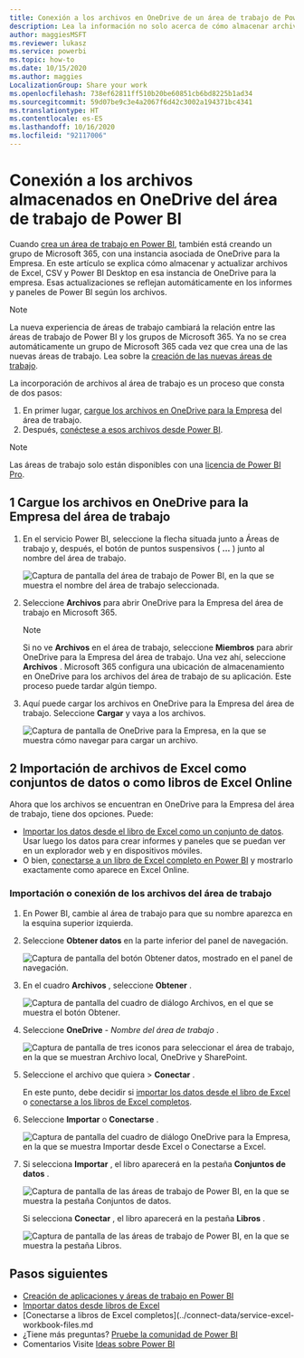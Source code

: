 ```yaml
---
title: Conexión a los archivos en OneDrive de un área de trabajo de Power BI
description: Lea la información no solo acerca de cómo almacenar archivos de Excel, CSV y Power BI Desktop, sino también de cómo conectarse a ellos en el la instancia de OneDrive de su área de trabajo de Power BI.
author: maggiesMSFT
ms.reviewer: lukasz
ms.service: powerbi
ms.topic: how-to
ms.date: 10/15/2020
ms.author: maggies
LocalizationGroup: Share your work
ms.openlocfilehash: 738ef62811ff510b20be60851cb6bd8225b1ad34
ms.sourcegitcommit: 59d07be9c3e4a2067f6d42c3002a194371bc4341
ms.translationtype: HT
ms.contentlocale: es-ES
ms.lasthandoff: 10/16/2020
ms.locfileid: "92117006"
---
```

# <a name="connect-to-files-stored-in-onedrive-for-your-power-bi-workspace"></a>Conexión a los archivos almacenados en OneDrive del área de trabajo de Power BI
Cuando [crea un área de trabajo en Power BI](service-create-workspaces.md), también está creando un grupo de Microsoft 365, con una instancia asociada de OneDrive para la Empresa. En este artículo se explica cómo almacenar y actualizar archivos de Excel, CSV y Power BI Desktop en esa instancia de OneDrive para la empresa. Esas actualizaciones se reflejan automáticamente en los informes y paneles de Power BI según los archivos.

> [!NOTE]
> La nueva experiencia de áreas de trabajo cambiará la relación entre las áreas de trabajo de Power BI y los grupos de Microsoft 365. Ya no se crea automáticamente un grupo de Microsoft 365 cada vez que crea una de las nuevas áreas de trabajo. Lea sobre la [creación de las nuevas áreas de trabajo](service-create-the-new-workspaces.md).

La incorporación de archivos al área de trabajo es un proceso que consta de dos pasos: 

1. En primer lugar, [cargue los archivos en OneDrive para la Empresa](#1-upload-files-to-the-onedrive-for-business-for-your-workspace) del área de trabajo.
2. Después, [conéctese a esos archivos desde Power BI](#2-import-excel-files-as-datasets-or-as-excel-online-workbooks).

> [!NOTE]
> Las áreas de trabajo solo están disponibles con una [licencia de Power BI Pro](../fundamentals/service-features-license-type.md).
> 

## <a name="1-upload-files-to-the-onedrive-for-business-for-your-workspace"></a>1 Cargue los archivos en OneDrive para la Empresa del área de trabajo
1. En el servicio Power BI, seleccione la flecha situada junto a Áreas de trabajo y, después, el botón de puntos suspensivos ( **...** ) junto al nombre del área de trabajo. 
   
   ![Captura de pantalla del área de trabajo de Power BI, en la que se muestra el nombre del área de trabajo seleccionada.](media/service-connect-to-files-in-app-workspace-onedrive-for-business/power-bi-app-ellipsis.png)
2. Seleccione **Archivos** para abrir OneDrive para la Empresa del área de trabajo en Microsoft 365.
   
   > [!NOTE]
   > Si no ve **Archivos** en el área de trabajo, seleccione **Miembros** para abrir OneDrive para la Empresa del área de trabajo. Una vez ahí, seleccione **Archivos** . Microsoft 365 configura una ubicación de almacenamiento en OneDrive para los archivos del área de trabajo de su aplicación. Este proceso puede tardar algún tiempo.
   > 
   > 
3. Aquí puede cargar los archivos en OneDrive para la Empresa del área de trabajo. Seleccione **Cargar** y vaya a los archivos.
   
   ![Captura de pantalla de OneDrive para la Empresa, en la que se muestra cómo navegar para cargar un archivo.](media/service-connect-to-files-in-app-workspace-onedrive-for-business/pbi_grpfilesonedrive.png)

## <a name="2-import-excel-files-as-datasets-or-as-excel-online-workbooks"></a>2 Importación de archivos de Excel como conjuntos de datos o como libros de Excel Online
Ahora que los archivos se encuentran en OneDrive para la Empresa del área de trabajo, tiene dos opciones. Puede: 

* [Importar los datos desde el libro de Excel como un conjunto de datos](../connect-data/service-get-data-from-files.md). Usar luego los datos para crear informes y paneles que se puedan ver en un explorador web y en dispositivos móviles.
* O bien, [conectarse a un libro de Excel completo en Power BI](../connect-data/service-excel-workbook-files.md) y mostrarlo exactamente como aparece en Excel Online.

### <a name="import-or-connect-to-the-files-in-your-workspace"></a>Importación o conexión de los archivos del área de trabajo
1. En Power BI, cambie al área de trabajo para que su nombre aparezca en la esquina superior izquierda. 
2. Seleccione **Obtener datos** en la parte inferior del panel de navegación. 
   
   ![Captura de pantalla del botón Obtener datos, mostrado en el panel de navegación.](media/service-connect-to-files-in-app-workspace-onedrive-for-business/power-bi-app-get-data-button.png)
3. En el cuadro **Archivos** , seleccione **Obtener** .
   
   ![Captura de pantalla del cuadro de diálogo Archivos, en el que se muestra el botón Obtener.](media/service-connect-to-files-in-app-workspace-onedrive-for-business/pbi_getfiles.png)
4. Seleccione **OneDrive** - *Nombre del área de trabajo* .
   
    ![Captura de pantalla de tres iconos para seleccionar el área de trabajo, en la que se muestran Archivo local, OneDrive y SharePoint.](media/service-connect-to-files-in-app-workspace-onedrive-for-business/pbi_grp_one_drive_shrpt.png)
5. Seleccione el archivo que quiera > **Conectar** .
   
    En este punto, debe decidir si [importar los datos desde el libro de Excel](../connect-data/service-get-data-from-files.md) o [conectarse a los libros de Excel completos](../connect-data/service-excel-workbook-files.md).
6. Seleccione **Importar** o **Conectarse** .
   
    ![Captura de pantalla del cuadro de diálogo OneDrive para la Empresa, en la que se muestra Importar desde Excel o Conectarse a Excel.](media/service-connect-to-files-in-app-workspace-onedrive-for-business/pbi_importexceldataorwholecrop.png)
7. Si selecciona **Importar** , el libro aparecerá en la pestaña **Conjuntos de datos** . 
   
    ![Captura de pantalla de las áreas de trabajo de Power BI, en la que se muestra la pestaña Conjuntos de datos.](media/service-connect-to-files-in-app-workspace-onedrive-for-business/power-bi-app-excel-file-import.png)
   
    Si selecciona **Conectar** , el libro aparecerá en la pestaña **Libros** .
   
    ![Captura de pantalla de las áreas de trabajo de Power BI, en la que se muestra la pestaña Libros.](media/service-connect-to-files-in-app-workspace-onedrive-for-business/power-bi-app-excel-file-connect.png)

## <a name="next-steps"></a>Pasos siguientes
* [Creación de aplicaciones y áreas de trabajo en Power BI](../collaborate-share/service-create-distribute-apps.md)
* [Importar datos desde libros de Excel](../connect-data/service-get-data-from-files.md)
* [Conectarse a libros de Excel completos](../connect-data/service-excel-workbook-files.md
* ¿Tiene más preguntas? [Pruebe la comunidad de Power BI](https://community.powerbi.com/)
* Comentarios Visite [Ideas sobre Power BI](https://ideas.powerbi.com/forums/265200-power-bi)
